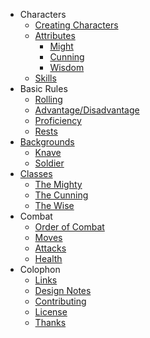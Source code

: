 + Characters
  + [Creating Characters](pages/characters/creating.md)
  + [Attributes](pages/characters/attributes.md)
    + [Might](pages/characters/attributes/might.md)
    + [Cunning](pages/characters/attributes/cunning.md)
    + [Wisdom](pages/characters/attributes/wisdom.md)
  + [Skills](pages/characters/skills.md)
+ Basic Rules
  + [Rolling](pages/rules/rolling.md)
  + [Advantage/Disadvantage](pages/rules/advantage.md)
  + [Proficiency](pages/rules/proficiency.md)
  + [Rests](pages/rules/rests.md)
+ [Backgrounds](pages/backgrounds/index.md)
  + [Knave](pages/backgrounds/knave.md)
  + [Soldier](pages/backgrounds/soldier.md)
+ [Classes](pages/classes/index.md)
  + [The Mighty](pages/classes/mighty.md)
  + [The Cunning](pages/classes/cunning.md)
  + [The Wise](pages/classes/wise.md)
+ Combat
  + [Order of Combat](pages/combat/order.md)
  + [Moves](pages/combat/moves.md)
  + [Attacks](pages/combat/attacks.md)
  + [Health](pages/combat/health.md)
+ Colophon
  + [Links](links.md)
  + [Design Notes](design-notes.md)
  + [Contributing](contributing.md)
  + [License](license.md)
  + [Thanks](thanks.md)
